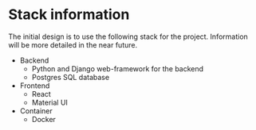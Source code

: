 # Stack information
The initial design is to use the following stack for the project. Information will be more detailed in the near future. 
- Backend
  - Python and Django web-framework for the backend
  - Postgres SQL database
- Frontend
  - React
  - Material UI
- Container
  - Docker
